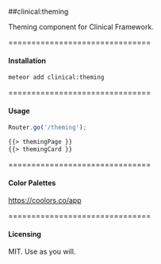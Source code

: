 ##clinical:theming

Theming component for Clinical Framework.  

===============================
#### Installation  

````bash
meteor add clinical:theming
````

===============================
#### Usage  

````js
Router.go('/theming');
````

````html
{{> themingPage }}
{{> themingCard }}
````

===============================
#### Color Palettes  

https://coolors.co/app

===============================
#### Licensing  

MIT.  Use as you will.  
